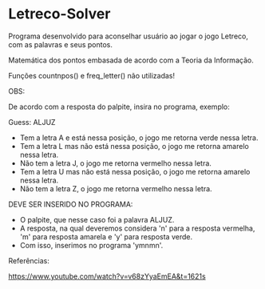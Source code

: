 # Letreco-Solver

Programa desenvolvido para aconselhar usuário ao jogar o jogo Letreco, com as palavras e seus pontos.


Matemática dos pontos embasada de acordo com a Teoria da Informação.

Funções countnpos() e freq_letter() não utilizadas!

OBS:

De acordo com a resposta do palpite, insira no programa, exemplo:
  
Guess: ALJUZ
- Tem a letra A e está nessa posição, o jogo me retorna verde nessa letra.
- Tem a letra L mas não está nessa posição, o jogo me retorna amarelo nessa letra.
- Não tem a letra J, o jogo me retorna vermelho nessa letra.
- Tem a letra U mas não está nessa posição, o jogo me retorna amarelo nessa letra.
- Não tem a letra Z, o jogo me retorna vermelho nessa letra.

DEVE SER INSERIDO NO PROGRAMA:
- O palpite, que nesse caso foi a palavra ALJUZ.
- A resposta, na qual deveremos considera 'n' para a resposta vermelha, 'm' para resposta amarela e 'y' para resposta verde.
- Com isso, inserimos no programa 'ymnmn'.


Referências:

https://www.youtube.com/watch?v=v68zYyaEmEA&t=1621s
